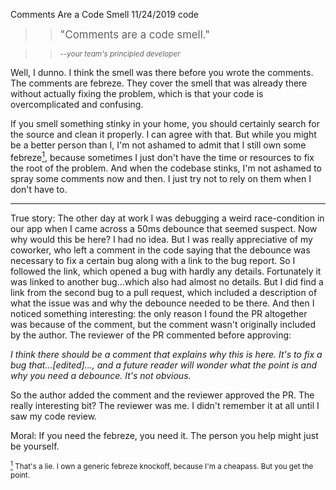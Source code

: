 Comments Are a Code Smell
11/24/2019
code 

>><span style="font-size:larger">"Comments are a code smell."</span>

        
>><span style="font-size:smaller">--_your team's principled developer_</span>

Well, I dunno. I think the smell was there before you wrote the comments. The comments are febreze. They cover the smell that was already there without actually fixing the problem, which is that your code is overcomplicated and confusing.

If you smell something stinky in your home, you should certainly search for the source and clean it properly. I can agree with that. But while you might be a better person than I, I'm not ashamed to admit that I still own some febreze<a href="#1_dest" name="1_source"><sup>1</sup></a>, because sometimes I just don't have the time or resources to fix the root of the problem. And when the codebase stinks, I'm not ashamed to spray some comments now and then. I just try not to rely on them when I don't have to.

-----------------------------

True story: The other day at work I was debugging a weird race-condition in our app when I came across a 50ms debounce that seemed suspect. Now why would this be here? I had no idea. But I was really appreciative of my coworker, who left a comment in the code saying that the debounce was necessary to fix a certain bug along with a link to the bug report. So I followed the link, which opened a bug with hardly any details. Fortunately it was linked to another bug...which also had almost no details. But I did find a link from the second bug to a pull request, which included a description of what the issue was and why the debounce needed to be there. And then I noticed something interesting: the only reason I found the PR altogether was because of the comment, but the comment wasn't originally included by the author. The reviewer of the PR commented before approving:

_I think there should be a comment that explains why this is here. It's to fix a bug that...[edited]..., and a future reader will wonder what the point is and why you need a debounce. It's not obvious._

So the author added the comment and the reviewer approved the PR. The really interesting bit? The reviewer was me. I didn't remember it at all until I saw my code review. 

Moral: If you need the febreze, you need it. The person you help might just be yourself. 

<small><a href="#1_source" name="1_dest"><sup>1</sup></a> That's a lie. I own a generic febreze knockoff, because I'm a cheapass. But you get the point.</small> 


